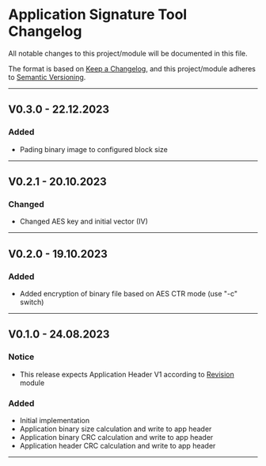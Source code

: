 # Application Signature Tool Changelog
All notable changes to this project/module will be documented in this file.

The format is based on [Keep a Changelog](https://keepachangelog.com/en/1.0.0/),
and this project/module adheres to [Semantic Versioning](https://semver.org/spec/v2.0.0.html).

---
## V0.3.0 - 22.12.2023

### Added 
 - Pading binary image to configured block size

---
## V0.2.1 - 20.10.2023

### Changed
 - Changed AES key and initial vector (IV) 

---
## V0.2.0 - 19.10.2023

### Added
- Added encryption of binary file based on AES CTR mode (use "-c" switch)

---
## V0.1.0 - 24.08.2023

### Notice
 - This release expects Application Header V1 according to [Revision](https://github.com/GeneralEmbeddedCLibraries/revision) module

### Added
- Initial implementation
- Application binary size calculation and write to app header
- Application binary CRC calculation and write to app header
- Application header CRC calculation and write to app header

---
